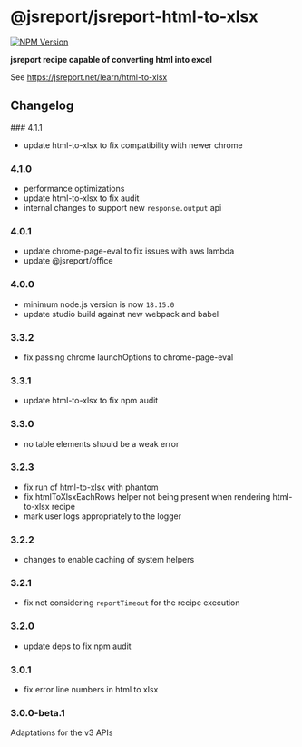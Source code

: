 # @jsreport/jsreport-html-to-xlsx
[![NPM Version](http://img.shields.io/npm/v/@jsreport/jsreport-html-to-xlsx.svg?style=flat-square)](https://npmjs.com/package/@jsreport/jsreport-html-to-xlsx)

**jsreport recipe capable of converting html into excel**

See https://jsreport.net/learn/html-to-xlsx

## Changelog

### 4.1.1

- update html-to-xlsx to fix compatibility with newer chrome

### 4.1.0

- performance optimizations
- update html-to-xlsx to fix audit
- internal changes to support new `response.output` api

### 4.0.1

- update chrome-page-eval to fix issues with aws lambda
- update @jsreport/office

### 4.0.0

- minimum node.js version is now `18.15.0`
- update studio build against new webpack and babel

### 3.3.2

- fix passing chrome launchOptions to chrome-page-eval

### 3.3.1

- update html-to-xlsx to fix npm audit

### 3.3.0

- no table elements should be a weak error

### 3.2.3

- fix run of html-to-xlsx with phantom
- fix htmlToXlsxEachRows helper not being present when rendering html-to-xlsx recipe
- mark user logs appropriately to the logger

### 3.2.2

- changes to enable caching of system helpers

### 3.2.1

- fix not considering `reportTimeout` for the recipe execution

### 3.2.0

- update deps to fix npm audit

### 3.0.1

- fix error line numbers in html to xlsx

### 3.0.0-beta.1

Adaptations for the v3 APIs
